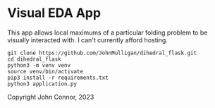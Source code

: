 # Visual EDA App

This app allows local maximums of a particular folding problem to be visually interacted with. I can't currently afford hosting.

	git clone https://github.com/JohnMulligan/dihedral_flask.git
	cd dihedral_flask
	python3 -m venv venv
	source venv/bin/activate
	pip3 install -r requirements.txt
	python3 application.py

Copyright John Connor, 2023
